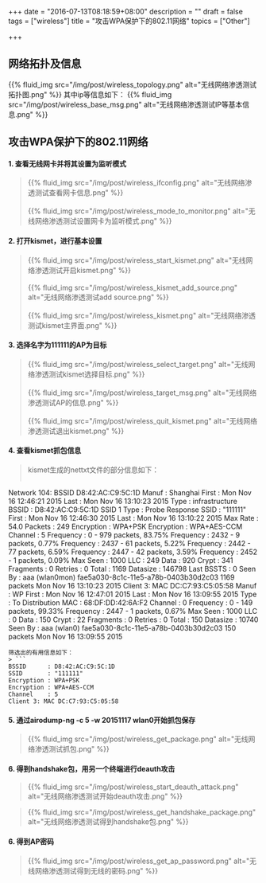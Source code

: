 +++
date = "2016-07-13T08:18:59+08:00"
description = ""
draft = false
tags = ["wireless"]
title = "攻击WPA保护下的802.11网络"
topics = ["Other"]

+++

## 网络拓扑及信息
{{% fluid_img src="/img/post/wireless_topology.png" alt="无线网络渗透测试拓扑图.png" %}}
其中ip等信息如下：
{{% fluid_img src="/img/post/wireless_base_msg.png" alt="无线网络渗透测试IP等基本信息.png" %}}

## 攻击WPA保护下的802.11网络
#### 1. 查看无线网卡并将其设置为监听模式
> {{% fluid_img src="/img/post/wireless_ifconfig.png" alt="无线网络渗透测试查看网卡信息.png" %}}
<br /><br />
> {{% fluid_img src="/img/post/wireless_mode_to_monitor.png" alt="无线网络渗透测试设置网卡为监听模式.png" %}}

#### 2. 打开kismet，进行基本设置
> {{% fluid_img src="/img/post/wireless_start_kismet.png" alt="无线网络渗透测试开启kismet.png" %}}
<br /><br />
> {{% fluid_img src="/img/post/wireless_kismet_add_source.png" alt="无线网络渗透测试add source.png" %}}
<br /><br />
> {{% fluid_img src="/img/post/wireless_kismet.png" alt="无线网络渗透测试kismet主界面.png" %}}

#### 3. 选择名字为111111的AP为目标
> {{% fluid_img src="/img/post/wireless_select_target.png" alt="无线网络渗透测试kismet选择目标.png" %}}
<br /><br />
> {{% fluid_img src="/img/post/wireless_target_msg.png" alt="无线网络渗透测试AP的信息.png" %}}
<br /><br />
> {{% fluid_img src="/img/post/wireless_quit_kismet.png" alt="无线网络渗透测试退出kismet.png" %}}

#### 4. 查看kismet抓包信息
> kismet生成的nettxt文件的部分信息如下：
> ```
Network 104: BSSID D8:42:AC:C9:5C:1D
 Manuf      : Shanghai
 First      : Mon Nov 16 12:46:21 2015
 Last       : Mon Nov 16 13:10:23 2015
 Type       : infrastructure
 BSSID      : D8:42:AC:C9:5C:1D
   SSID 1
    Type       : Probe Response
    SSID       : "111111" 
    First      : Mon Nov 16 12:46:30 2015
    Last       : Mon Nov 16 13:10:22 2015
    Max Rate   : 54.0
    Packets    : 249
    Encryption : WPA+PSK
Encryption : WPA+AES-CCM
 Channel    : 5
 Frequency  : 0 - 979 packets, 83.75%
 Frequency  : 2432 - 9 packets, 0.77%
 Frequency  : 2437 - 61 packets, 5.22%
 Frequency  : 2442 - 77 packets, 6.59%
 Frequency  : 2447 - 42 packets, 3.59%
 Frequency  : 2452 - 1 packets, 0.09%
 Max Seen   : 1000
 LLC        : 249
 Data       : 920
 Crypt      : 341
 Fragments  : 0
 Retries    : 0
 Total      : 1169
 Datasize   : 146798
 Last BSSTS : 0
    Seen By : aaa (wlan0mon) fae5a030-8c1c-11e5-a78b-0403b30d2c03 1169 packets
              Mon Nov 16 13:10:23 2015
 Client 3: MAC DC:C7:93:C5:05:58
  Manuf      : WP
  First      : Mon Nov 16 12:47:01 2015
  Last       : Mon Nov 16 13:09:55 2015
  Type       : To Distribution
  MAC        : 68:DF:DD:42:6A:F2
  Channel    : 0
  Frequency  : 0 - 149 packets, 99.33%
  Frequency  : 2447 - 1 packets, 0.67%
  Max Seen   : 1000
  LLC        : 0
  Data       : 150
  Crypt      : 22
  Fragments  : 0
  Retries    : 0
  Total      : 150
  Datasize   : 10740
     Seen By : aaa (wlan0) fae5a030-8c1c-11e5-a78b-0403b30d2c03 150 packets
               Mon Nov 16 13:09:55 2015
```
筛选出的有用信息如下：
> ```
BSSID      : D8:42:AC:C9:5C:1D
SSID       : "111111" 
Encryption : WPA+PSK
Encryption : WPA+AES-CCM
Channel    : 5
Client 3: MAC DC:C7:93:C5:05:58
```

#### 5. 通过airodump-ng -c 5 -w 20151117 wlan0开始抓包保存
> {{% fluid_img src="/img/post/wireless_get_package.png" alt="无线网络渗透测试抓包.png" %}}

#### 6. 得到handshake包，用另一个终端进行deauth攻击
> {{% fluid_img src="/img/post/wireless_start_deauth_attack.png" alt="无线网络渗透测试开始deauth攻击.png" %}}

> {{% fluid_img src="/img/post/wireless_get_handshake_package.png" alt="无线网络渗透测试得到handshake包.png" %}}

#### 6. 得到AP密码
> {{% fluid_img src="/img/post/wireless_get_ap_password.png" alt="无线网络渗透测试得到无线的密码.png" %}}